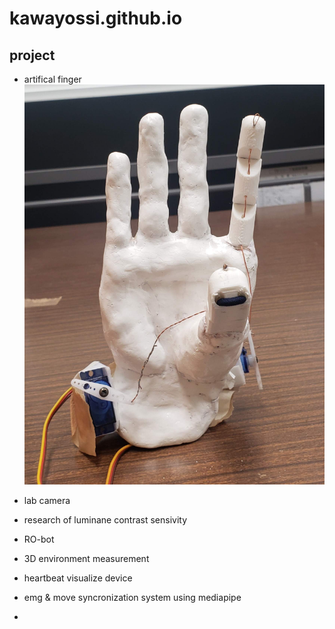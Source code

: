 # kawayossi.github.io

## project
* artifical finger
![top-page](https://github.com/kawayossi/kawayossi.github.io/blob/img/artifical_finger.jpg?raw=true)


* lab camera
* research of luminane contrast sensivity
* RO-bot
* 3D environment measurement
* heartbeat visualize device
* emg & move syncronization system using mediapipe
* 
